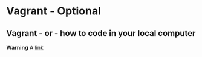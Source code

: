 # Vagrant - Optional
## Vagrant - or - how to code in your local computer
**Warning**
A [link](http://alxafrica.com "ALX")

